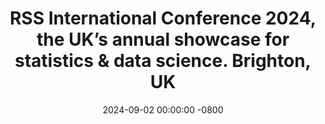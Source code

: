 ---
title: >-
    RSS International Conference 2024, the UK’s annual showcase for statistics & data science. Brighton, UK
date: 2024-09-02 00:00:00 -0800
---